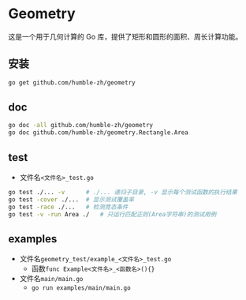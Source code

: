 # Geometry

这是一个用于几何计算的 Go 库，提供了矩形和圆形的面积、周长计算功能。

## 安装

```bash
go get github.com/humble-zh/geometry
```

## doc
```bash
go doc -all github.com/humble-zh/geometry
go doc github.com/humble-zh/geometry.Rectangle.Area
```

## test
- 文件名`<文件名>_test.go`
```bash
go test ./... -v      # ./... 递归子目录, -v 显示每个测试函数的执行结果
go test -cover ./...  # 显示测试覆盖率
go test -race ./...   # 检测竞态条件
go test -v -run Area ./   # 只运行匹配正则(Area字符串)的测试用例
```

## examples
- 文件名`geometry_test/example_<文件名>_test.go`
    - 函数`func Example<文件名>_<函数名>(){}`
- 文件名`main/main.go`
    - `go run examples/main/main.go`